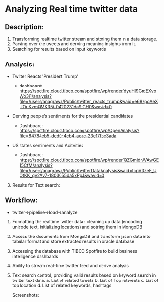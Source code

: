 # Analyzing Real time twitter data 

## Description: ## 
1. Transforming realtime twitter stream and storing them in a data storage. 
2. Parsing over the tweets and derving meaning insights from it. 
3. Searching for results based on input keywords

## Analysis: ##

* Twitter Reacts 'President Trump'
   * dashboard:
https://spotfire.cloud.tibco.com/spotfire/wp/render/dyuHI9GrdEXvoWo3i1/analysis?file=/users/anagrawa/Public/twitter_reacts_trump&waid=e68zpoAeXUOuKzmQMKR5i-0420231da9tCH0&wavid=0

* Deriving people’s sentiments for the presidential candidates
   * Dashboard:
https://spotfire.cloud.tibco.com/spotfire/wp/OpenAnalysis?file=84784eb5-ded0-4cb4-aeac-23e17fbc3ada

* US states sentiments and Acitvities
   * Dashboard:
https://spotfire.cloud.tibco.com/spotfire/wp/render/QZGmidrJVAwGE15CfM/analysis?file=/users/anagrawa/Public/twitterDataAnalysis&waid=tcpVDzeF_UOtKK_qv2Vv7-1803055da5xPpJ&wavid=0

3. Results for Text search:

   

## Workflow: ##
* twitter->pipeline->load->analyze

1. Formatting the realtime twitter data : cleaning up data (encoding unicode text, initializing locations) and sotring them in MongoDB
2. Access the documents from MongoDB and transform jason data into tabular format and store extracted results in oracle database
3. Accessing the database with TIBCO Spotfire to build business intelligence dashbards
4. Ability to stream real-time twitter feed and derive analysis
5. Text search control, providing valid results based on keyword search in twitter text data.
   a. List of related tweets
   b. List of Top retweets
   c. List of top location
   d. List of related keywords, hashtags
   
   
   Screenshots:
   
